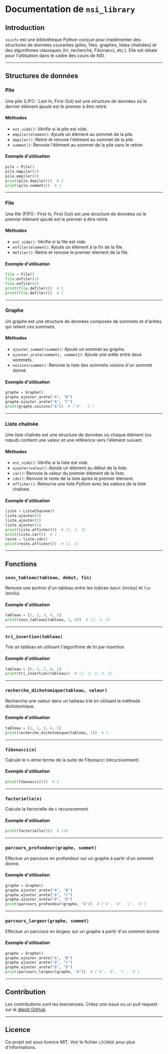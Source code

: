 # Documentation de `nsi_library`

## Introduction
`nsinfo` est une bibliothèque Python conçue pour implémenter des structures de données courantes (piles, files, graphes, listes chaînées) et des algorithmes classiques (tri, recherche, Fibonacci, etc.). Elle est idéale pour l'utilisation dans le cadre des cours de NSI.

---

## Structures de données

### Pile
Une pile (LIFO : Last In, First Out) est une structure de données où le dernier élément ajouté est le premier à être retiré.

#### Méthodes
- `est_vide()`: Vérifie si la pile est vide.
- `empiler(element)`: Ajoute un élément au sommet de la pile.
- `depiler()`: Retire et renvoie l'élément au sommet de la pile.
- `sommet()`: Renvoie l'élément au sommet de la pile sans le retirer.

#### Exemple d'utilisation
```python
pile = Pile()
pile.empiler(1)
pile.empiler(2)
print(pile.depiler())  # 2
print(pile.sommet())  # 1
```

---

### File
Une file (FIFO : First In, First Out) est une structure de données où le premier élément ajouté est le premier à être retiré.

#### Méthodes
- `est_vide()`: Vérifie si la file est vide.
- `enfiler(element)`: Ajoute un élément à la fin de la file.
- `defiler()`: Retire et renvoie le premier élément de la file.

#### Exemple d'utilisation
```python
file = File()
file.enfiler(1)
file.enfiler(2)
print(file.defiler())  # 1
print(file.defiler())  # 2
```

---

### Graphe
Un graphe est une structure de données composée de sommets et d'arêtes qui relient ces sommets.

#### Méthodes
- `ajouter_sommet(sommet)`: Ajoute un sommet au graphe.
- `ajouter_arete(sommet1, sommet2)`: Ajoute une arête entre deux sommets.
- `voisins(sommet)`: Renvoie la liste des sommets voisins d'un sommet donné.

#### Exemple d'utilisation
```python
graphe = Graphe()
graphe.ajouter_arete("A", "B")
graphe.ajouter_arete("A", "C")
print(graphe.voisins("A"))  # ['B', 'C']
```

---

### Liste chaînée
Une liste chaînée est une structure de données où chaque élément (ou nœud) contient une valeur et une référence vers l'élément suivant.

#### Méthodes
- `est_vide()`: Vérifie si la liste est vide.
- `ajouter(valeur)`: Ajoute un élément au début de la liste.
- `car()`: Renvoie la valeur du premier élément de la liste.
- `cdn()`: Renvoie le reste de la liste après le premier élément.
- `afficher()`: Retourne une liste Python avec les valeurs de la liste chaînée.

#### Exemple d'utilisation
```python
liste = ListeChainee()
liste.ajouter(3)
liste.ajouter(2)
liste.ajouter(1)
print(liste.afficher())  # [1, 2, 3]
print(liste.car())  # 1
reste = liste.cdn()
print(reste.afficher())  # [2, 3]
```

---

## Fonctions

### `sous_tableau(tableau, debut, fin)`
Renvoie une portion d'un tableau entre les indices `debut` (inclus) et `fin` (exclu).

#### Exemple d'utilisation
```python
tableau = [1, 2, 3, 4, 5]
print(sous_tableau(tableau, 1, 4))  # [2, 3, 4]
```

---

### `tri_insertion(tableau)`
Trie un tableau en utilisant l'algorithme de tri par insertion.

#### Exemple d'utilisation
```python
tableau = [5, 3, 2, 4, 1]
print(tri_insertion(tableau))  # [1, 2, 3, 4, 5]
```

---

### `recherche_dichotomique(tableau, valeur)`
Recherche une valeur dans un tableau trié en utilisant la méthode dichotomique.

#### Exemple d'utilisation
```python
tableau = [1, 2, 3, 4, 5]
print(recherche_dichotomique(tableau, 3))  # 2
```

---

### `fibonacci(n)`
Calcule le n-ième terme de la suite de Fibonacci (récursivement).

#### Exemple d'utilisation
```python
print(fibonacci(5))  # 5
```

---

### `factorielle(n)`
Calcule la factorielle de `n` récursivement.

#### Exemple d'utilisation
```python
print(factorielle(5))  # 120
```

---

### `parcours_profondeur(graphe, sommet)`
Effectue un parcours en profondeur sur un graphe à partir d'un sommet donné.

#### Exemple d'utilisation
```python
graphe = Graphe()
graphe.ajouter_arete("A", "B")
graphe.ajouter_arete("A", "C")
graphe.ajouter_arete("B", "D")
print(parcours_profondeur(graphe, "A"))  # {'A', 'B', 'C', 'D'}
```

---

### `parcours_largeur(graphe, sommet)`
Effectue un parcours en largeur sur un graphe à partir d'un sommet donné.

#### Exemple d'utilisation
```python
graphe = Graphe()
graphe.ajouter_arete("A", "B")
graphe.ajouter_arete("A", "C")
graphe.ajouter_arete("B", "D")
print(parcours_largeur(graphe, "A"))  # {'A', 'B', 'C', 'D'}
```

---

## Contribution
Les contributions sont les bienvenues. Créez une issue ou un pull request sur le [dépôt GitHub](https://github.com/TataneSan/nsinfo).

---

## Licence
Ce projet est sous licence MIT. Voir le fichier `LICENSE` pour plus d'informations.

